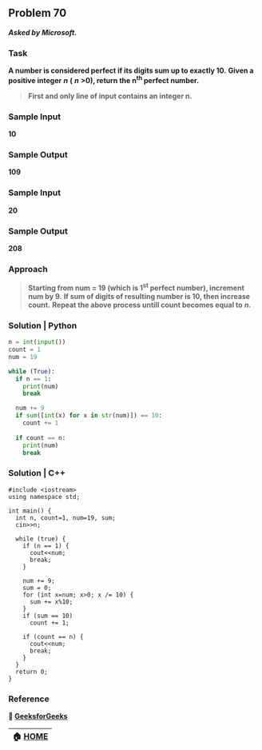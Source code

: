 ## Problem 70
***Asked by Microsoft.***
### Task
**A number is considered perfect if its digits sum up to exactly 10.**
**Given a positive integer** ***n*** **(** ***n*** **>0), return the n<sup>th</sup> perfect number.**

>**First and only line of input contains an integer n.**

### Sample Input
**10**
### Sample Output
**109**
### Sample Input
**20**
### Sample Output
**208**

### Approach
>**Starting from num = 19 (which is 1<sup>st</sup> perfect number), increment num by 9.**
>**If sum of digits of resulting number is 10, then increase count.**
>**Repeat the above process untill count becomes equal to** ***n.***

### Solution | Python
```python
n = int(input())
count = 1
num = 19

while (True):
  if n == 1:
    print(num)
    break

  num += 9
  if sum([int(x) for x in str(num)]) == 10:
    count += 1
  
  if count == n:
    print(num)
    break
```
### Solution | C++
```
#include <iostream>
using namespace std;

int main() {
  int n, count=1, num=19, sum;
  cin>>n;
  
  while (true) {
    if (n == 1) {
      cout<<num;
      break;
    }

    num += 9;
    sum = 0;
    for (int x=num; x>0; x /= 10) {
      sum += x%10;
    }
    if (sum == 10)
      count += 1;

    if (count == n) {
      cout<<num;
      break;
    }
  }
  return 0;
}
```

### Reference
**:green_book: [GeeksforGeeks](https://www.geeksforgeeks.org/n-th-number-whose-sum-of-digits-is-ten/)**

|**:house: [HOME](https://github.com/theInvincible/Daily-Coding-Problem/)**|
|--------------------------------------------------------------------------|
